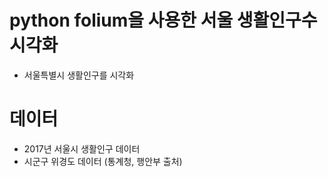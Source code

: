 # python folium을 사용한 서울 생활인구수 시각화 
- 서울특별시 생활인구를 시각화

# 데이터
- 2017년 서울시 생활인구 데이터
- 시군구 위경도 데이터 (통계청, 행안부 출처)

